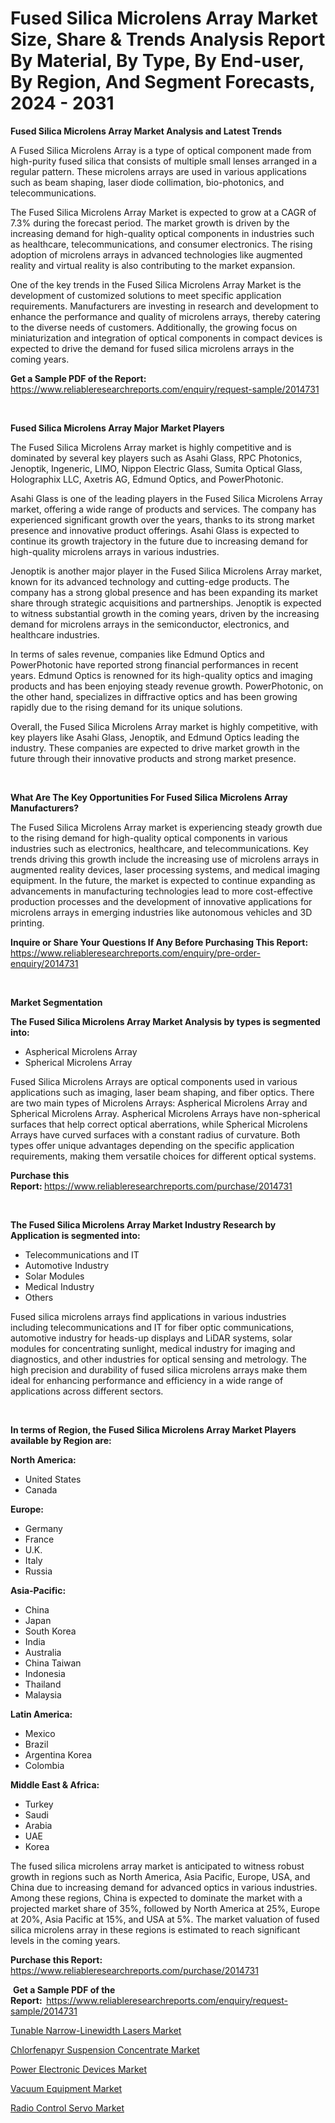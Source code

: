 <p><h1>Fused Silica Microlens Array Market Size, Share & Trends Analysis Report By Material, By Type, By End-user, By Region, And Segment Forecasts, 2024 - 2031</h1></p><p><strong>Fused Silica Microlens Array Market Analysis and Latest Trends</strong></p>
<p><p>A Fused Silica Microlens Array is a type of optical component made from high-purity fused silica that consists of multiple small lenses arranged in a regular pattern. These microlens arrays are used in various applications such as beam shaping, laser diode collimation, bio-photonics, and telecommunications.</p><p>The Fused Silica Microlens Array Market is expected to grow at a CAGR of 7.3% during the forecast period. The market growth is driven by the increasing demand for high-quality optical components in industries such as healthcare, telecommunications, and consumer electronics. The rising adoption of microlens arrays in advanced technologies like augmented reality and virtual reality is also contributing to the market expansion.</p><p>One of the key trends in the Fused Silica Microlens Array Market is the development of customized solutions to meet specific application requirements. Manufacturers are investing in research and development to enhance the performance and quality of microlens arrays, thereby catering to the diverse needs of customers. Additionally, the growing focus on miniaturization and integration of optical components in compact devices is expected to drive the demand for fused silica microlens arrays in the coming years.</p></p>
<p><strong>Get a Sample PDF of the Report:&nbsp;</strong> <a href="https://www.reliableresearchreports.com/enquiry/request-sample/2014731">https://www.reliableresearchreports.com/enquiry/request-sample/2014731</a></p>
<p>&nbsp;</p>
<p><strong>Fused Silica Microlens Array Major Market Players</strong></p>
<p><p>The Fused Silica Microlens Array market is highly competitive and is dominated by several key players such as Asahi Glass, RPC Photonics, Jenoptik, Ingeneric, LIMO, Nippon Electric Glass, Sumita Optical Glass, Holographix LLC, Axetris AG, Edmund Optics, and PowerPhotonic.</p><p>Asahi Glass is one of the leading players in the Fused Silica Microlens Array market, offering a wide range of products and services. The company has experienced significant growth over the years, thanks to its strong market presence and innovative product offerings. Asahi Glass is expected to continue its growth trajectory in the future due to increasing demand for high-quality microlens arrays in various industries.</p><p>Jenoptik is another major player in the Fused Silica Microlens Array market, known for its advanced technology and cutting-edge products. The company has a strong global presence and has been expanding its market share through strategic acquisitions and partnerships. Jenoptik is expected to witness substantial growth in the coming years, driven by the increasing demand for microlens arrays in the semiconductor, electronics, and healthcare industries.</p><p>In terms of sales revenue, companies like Edmund Optics and PowerPhotonic have reported strong financial performances in recent years. Edmund Optics is renowned for its high-quality optics and imaging products and has been enjoying steady revenue growth. PowerPhotonic, on the other hand, specializes in diffractive optics and has been growing rapidly due to the rising demand for its unique solutions.</p><p>Overall, the Fused Silica Microlens Array market is highly competitive, with key players like Asahi Glass, Jenoptik, and Edmund Optics leading the industry. These companies are expected to drive market growth in the future through their innovative products and strong market presence.</p></p>
<p>&nbsp;</p>
<p><strong>What Are The Key Opportunities For Fused Silica Microlens Array Manufacturers?</strong></p>
<p><p>The Fused Silica Microlens Array market is experiencing steady growth due to the rising demand for high-quality optical components in various industries such as electronics, healthcare, and telecommunications. Key trends driving this growth include the increasing use of microlens arrays in augmented reality devices, laser processing systems, and medical imaging equipment. In the future, the market is expected to continue expanding as advancements in manufacturing technologies lead to more cost-effective production processes and the development of innovative applications for microlens arrays in emerging industries like autonomous vehicles and 3D printing.</p></p>
<p><strong>Inquire or Share Your Questions If Any Before Purchasing This Report:</strong> <a href="https://www.reliableresearchreports.com/enquiry/pre-order-enquiry/2014731">https://www.reliableresearchreports.com/enquiry/pre-order-enquiry/2014731</a></p>
<p>&nbsp;</p>
<p><strong>Market Segmentation</strong></p>
<p><strong>The Fused Silica Microlens Array Market Analysis by types is segmented into:</strong></p>
<p><ul><li>Aspherical Microlens Array</li><li>Spherical Microlens Array</li></ul></p>
<p><p>Fused Silica Microlens Arrays are optical components used in various applications such as imaging, laser beam shaping, and fiber optics. There are two main types of Microlens Arrays: Aspherical Microlens Array and Spherical Microlens Array. Aspherical Microlens Arrays have non-spherical surfaces that help correct optical aberrations, while Spherical Microlens Arrays have curved surfaces with a constant radius of curvature. Both types offer unique advantages depending on the specific application requirements, making them versatile choices for different optical systems.</p></p>
<p><strong>Purchase this Report:&nbsp;</strong><a href="https://www.reliableresearchreports.com/purchase/2014731">https://www.reliableresearchreports.com/purchase/2014731</a></p>
<p>&nbsp;</p>
<p><strong>The Fused Silica Microlens Array Market Industry Research by Application is segmented into:</strong></p>
<p><ul><li>Telecommunications and IT</li><li>Automotive Industry</li><li>Solar Modules</li><li>Medical Industry</li><li>Others</li></ul></p>
<p><p>Fused silica microlens arrays find applications in various industries including telecommunications and IT for fiber optic communications, automotive industry for heads-up displays and LiDAR systems, solar modules for concentrating sunlight, medical industry for imaging and diagnostics, and other industries for optical sensing and metrology. The high precision and durability of fused silica microlens arrays make them ideal for enhancing performance and efficiency in a wide range of applications across different sectors.</p></p>
<p>&nbsp;</p>
<p><strong>In terms of Region, the Fused Silica Microlens Array Market Players available by Region are:</strong></p>
<p>
    <p> <strong> North America: </strong>
        <ul>
            <li>United States</li>
            <li>Canada</li>
        </ul>
        </p> 
    <p> <strong> Europe: </strong>
        <ul>
            <li>Germany</li>
            <li>France</li>
            <li>U.K.</li>
            <li>Italy</li>
            <li>Russia</li>
        </ul>
        </p> 
    <p> <strong> Asia-Pacific: </strong>
        <ul>
            <li>China</li>
            <li>Japan</li>
            <li>South Korea</li>
            <li>India</li>
            <li>Australia</li>
            <li>China Taiwan</li>
            <li>Indonesia</li>
            <li>Thailand</li>
            <li>Malaysia</li>
        </ul>
        </p> 
    <p> <strong> Latin America: </strong>
        <ul>
            <li>Mexico</li>
            <li>Brazil</li>
            <li>Argentina Korea</li>
            <li>Colombia</li>
        </ul>
        </p> 
    <p> <strong> Middle East & Africa: </strong>
        <ul>
            <li>Turkey</li>
            <li>Saudi</li>
            <li>Arabia</li>
            <li>UAE</li>
            <li>Korea</li>
        </ul>
    </p>
    </p>
<p><p>The fused silica microlens array market is anticipated to witness robust growth in regions such as North America, Asia Pacific, Europe, USA, and China due to increasing demand for advanced optics in various industries. Among these regions, China is expected to dominate the market with a projected market share of 35%, followed by North America at 25%, Europe at 20%, Asia Pacific at 15%, and USA at 5%. The market valuation of fused silica microlens array in these regions is estimated to reach significant levels in the coming years.</p></p>
<p><strong>Purchase this Report: </strong><a href="https://www.reliableresearchreports.com/purchase/2014731">https://www.reliableresearchreports.com/purchase/2014731</a></p>
<p>&nbsp;<strong>Get a Sample PDF of the Report:&nbsp;&nbsp;</strong><a href="https://www.reliableresearchreports.com/enquiry/request-sample/2014731">https://www.reliableresearchreports.com/enquiry/request-sample/2014731</a></p>
<p><strong></strong></p>
<p><p><a href="https://automatic-knee-4c7.notion.site/Tunable-Narrow-Linewidth-Lasers-Market-Offers-Provide-Insightful-Data-for-the-Time-Period-from-2024--684e385535cc4e1c956b676b42f39633">Tunable Narrow-Linewidth Lasers Market</a></p><p><a href="https://sulfuric-clavicle-d39.notion.site/Chlorfenapyr-Suspension-Concentrate-Market-Provides-Detailed-Segmentation-of-this-Market-based-on-Ty-069d43387dbf49bcb582f4724b22c0b9">Chlorfenapyr Suspension Concentrate Market</a></p><p><a href="https://view.publitas.com/reportprime-1/power-electronic-devices-market-size-and-examines-its-market-scope-with-a-primary-focus-on-growth-opportunities-and-forecasted-trends-spanning-from-2024-to-2031/">Power Electronic Devices Market</a></p><p><a href="https://view.publitas.com/reportprime-1/vacuum-equipment-market-provides-detailed-segmentation-of-this-market-based-on-type-application-and-region-and-forecast-for-the-period-from-2024-2031/">Vacuum Equipment Market</a></p><p><a href="https://automatic-knee-4c7.notion.site/Radio-Control-Servo-Market-Furnish-Information-about-Market-Size-Market-Share-Market-Dynamics-and-25b6124a82c14eafab31ef60e8006e68">Radio Control Servo Market</a></p></p>